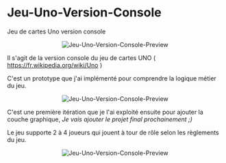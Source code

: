 # Jeu-Uno-Version-Console
Jeu de cartes Uno version console

<p align="center">
  <img src="https://raw.githubusercontent.com/stoufa/Jeu-Uno-Version-Console/master/uno-console.gif" alt="Jeu-Uno-Version-Console-Preview"/>
</p>

Il s'agit de la version console du jeu de cartes UNO ( https://fr.wikipedia.org/wiki/Uno )

C'est un prototype que j'ai implémenté pour comprendre la logique métier du jeu.

<p align="center">
  <img src="https://raw.githubusercontent.com/stoufa/Jeu-Uno-Version-Console/master/uno.jpg" alt="Jeu-Uno-Version-Console-Preview"/>
</p>

C'est une première itération que je l'ai exploité ensuite pour ajouter la couche graphique, _Je vais ajouter le projet final prochainement ;)_

Le jeu supporte 2 à 4 joueurs qui jouent à tour de rôle selon les règlements du jeu.

<p align="center">
  <img src="https://raw.githubusercontent.com/stoufa/Jeu-Uno-Version-Console/master/screenshots/2.PNG" alt="Jeu-Uno-Version-Console-Preview"/>
</p>
